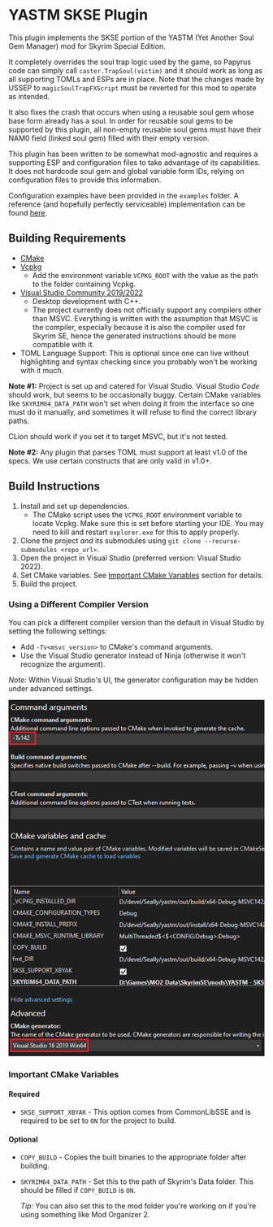 # YASTM SKSE Plugin

This plugin implements the SKSE portion of the YASTM (Yet Another Soul Gem
Manager) mod for Skyrim Special Edition.

It completely overrides the soul trap logic used by the game, so Papyrus code
can simply call `caster.TrapSoul(victim)` and it should work as long as all
supporting TOMLs and ESPs are in place. Note that the changes made by USSEP to
`magicSoulTrapFXScript` must be reverted for this mod to operate as intended.

It also fixes the crash that occurs when using a reusable soul gem whose base
form already has a soul. In order for reusable soul gems to be supported by this
plugin, all non-empty reusable soul gems must have their NAM0 field (linked soul
gem) filled with their empty version.

This plugin has been written to be somewhat mod-agnostic and requires a
supporting ESP and configuration files to take advantage of its capabilities.
It does not hardcode soul gem and global variable form IDs, relying on
configuration files to provide this information.

Configuration examples have been provided in the `examples` folder. A reference
(and hopefully perfectly serviceable) implementation can be found
[here](https://github.com/Seally/yastm-ck).

## Building Requirements

* [CMake](https://cmake.org/)
* [Vcpkg](https://github.com/microsoft/vcpkg)
  * Add the environment variable `VCPKG_ROOT` with the value as the path to
    the folder containing Vcpkg.
* [Visual Studio Community 2019/2022](https://visualstudio.microsoft.com/)
  * Desktop development with C++.
  * The project currently does not officially support any compilers other than
    MSVC. Everything is written with the assumption that MSVC is the compiler,
    especially because it is also the compiler used for Skyrim SE, hence the
    generated instructions should be more compatible with it.
* TOML Language Support: This is optional since one can live without
  highlighting and syntax checking since you probably won't be working with it
  much.

**Note #1:** Project is set up and catered for Visual Studio. Visual Studio
_Code_ should work, but seems to be occasionally buggy. Certain CMake variables
like `SKYRIM64_DATA_PATH` won't set when doing it from the interface so one
must do it manually, and sometimes it will refuse to find the correct library
paths.

CLion should work if you set it to target MSVC, but it's not tested.

**Note #2:** Any plugin that parses TOML must support at least v1.0 of the
specs. We use certain constructs that are only valid in v1.0+.

## Build Instructions

1. Install and set up dependencies.
   * The CMake script uses the `VCPKG_ROOT` environment variable to locate
     Vcpkg. Make sure this is set before starting your IDE. You may need to kill
     and restart `explorer.exe` for this to apply properly.
2. Clone the project _and_ its submodules using
   `git clone --recurse-submodules <repo_url>`.
3. Open the project in Visual Studio (preferred version: Visual Studio 2022).
4. Set CMake variables. See
   [Important CMake Variables](#important-cmake-variables) section for details.
5. Build the project.

### Using a Different Compiler Version

You can pick a different compiler version than the default in Visual Studio by
setting the following settings:

* Add `-Tv<msvc_version>` to CMake's command arguments.
* Use the Visual Studio generator instead of Ninja (otherwise it won't recognize
  the argument).

_Note:_ Within Visual Studio's UI, the generator configuration may be hidden
under advanced settings.

![CMake Configuration](images/cmake-custom-compiler-0-marked.png)

### Important CMake Variables

#### Required

* `SKSE_SUPPORT_XBYAK` - This option comes from CommonLibSSE and is required
  to be set to `ON` for the project to build.

#### Optional

* `COPY_BUILD` - Copies the built binaries to the appropriate folder after
  building.
* `SKYRIM64_DATA_PATH` - Set this to the path of Skyrim's Data folder. This
  should be filled if `COPY_BUILD` is `ON`.

  _Tip:_ You can also set this to the mod folder you're working on if you're
  using something like Mod Organizer 2.
